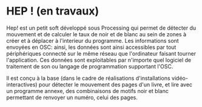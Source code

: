 # HEP ! (en travaux)

Hep! est un petit soft développé sous Processing qui permet de détecter du mouvement et de calculer le taux de noir et de blanc au sein de zones à créer et à déplacer à l'interieur du programme. Les informations sont envoyées en OSC: ainsi, les données sont ainsi accessibles par tout périphériques connecté sur le même réseau que l'ordinateur faisant tourner l'application. Ces données sont exploitables par n'importe quel logiciel de traitement de son ou langage de programmation supportant l'OSC.  

Il est conçu à la base (dans le cadre de réalisations d'installations vidéo-interactives) pour détecter le mouvement des pages d'un livre, et lire avec un programme annexe, des combinaisons de motifs noir et blanc permettant de renvoyer un numéro, celui des pages.
